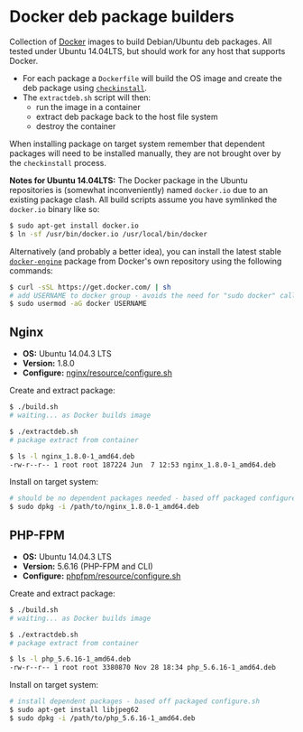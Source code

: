 # Docker deb package builders
Collection of [Docker](https://www.docker.com) images to build Debian/Ubuntu deb packages. All tested under Ubuntu 14.04LTS, but should work for any host that supports Docker.

- For each package a `Dockerfile` will build the OS image and create the deb package using [`checkinstall`](https://help.ubuntu.com/community/CheckInstall).
- The `extractdeb.sh` script will then:
	- run the image in a container
	- extract deb package back to the host file system
	- destroy the container

When installing package on target system remember that dependent packages will need to be installed manually, they are not brought over by the `checkinstall` process.

**Notes for Ubuntu 14.04LTS:** The Docker package in the Ubuntu repositories is (somewhat inconveniently) named `docker.io` due to an existing package clash. All build scripts assume you have symlinked the `docker.io` binary like so:

```sh
$ sudo apt-get install docker.io
$ ln -sf /usr/bin/docker.io /usr/local/bin/docker
```

Alternatively (and probably a better idea), you can install the latest stable [`docker-engine`](https://docs.docker.com/installation/ubuntulinux/) package from Docker's own repository using the following commands:

```sh
$ curl -sSL https://get.docker.com/ | sh
# add USERNAME to docker group - avoids the need for "sudo docker" calls.
$ sudo usermod -aG docker USERNAME
```

## Nginx
- **OS:** Ubuntu 14.04.3 LTS
- **Version:** 1.8.0
- **Configure:** [nginx/resource/configure.sh](nginx/resource/configure.sh)

Create and extract package:
```sh
$ ./build.sh
# waiting... as Docker builds image

$ ./extractdeb.sh
# package extract from container

$ ls -l nginx_1.8.0-1_amd64.deb
-rw-r--r-- 1 root root 187224 Jun  7 12:53 nginx_1.8.0-1_amd64.deb
```

Install on target system:
```sh
# should be no dependent packages needed - based off packaged configure.sh
$ sudo dpkg -i /path/to/nginx_1.8.0-1_amd64.deb
```

## PHP-FPM
- **OS:** Ubuntu 14.04.3 LTS
- **Version:** 5.6.16 (PHP-FPM and CLI)
- **Configure:** [phpfpm/resource/configure.sh](phpfpm/resource/configure.sh)

Create and extract package:
```sh
$ ./build.sh
# waiting... as Docker builds image

$ ./extractdeb.sh
# package extract from container

$ ls -l php_5.6.16-1_amd64.deb
-rw-r--r-- 1 root root 3380870 Nov 28 18:34 php_5.6.16-1_amd64.deb
```

Install on target system:
```sh
# install dependent packages - based off packaged configure.sh
$ sudo apt-get install libjpeg62
$ sudo dpkg -i /path/to/php_5.6.16-1_amd64.deb
```
